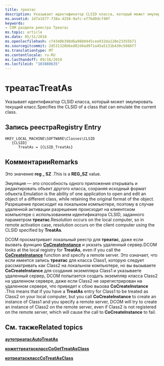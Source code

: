```yaml
---
title: треатас
description: Указывает идентификатор CLSID класса, который может эмулировать текущий класс.
ms.assetid: 1d7a1677-738a-4258-9afc-e77bd0dcf40f
keywords:
- COM раздела реестра Треатас
ms.topic: article
ms.date: 05/31/2018
ms.openlocfilehash: cf4340b398d6a98b0445cee932da120e23355b71
ms.sourcegitcommit: 2d531328b6ed82d4ad971a45a5131b430c5866f7
ms.translationtype: MT
ms.contentlocale: ru-RU
ms.lasthandoff: 09/16/2019
ms.locfileid: "103888635"
---
```

# <a name="treatas"></a><span data-ttu-id="4e7cc-104">треатас</span><span class="sxs-lookup"><span data-stu-id="4e7cc-104">TreatAs</span></span>

<span data-ttu-id="4e7cc-105">Указывает идентификатор CLSID класса, который может эмулировать текущий класс.</span><span class="sxs-lookup"><span data-stu-id="4e7cc-105">Specifies the CLSID of a class that can emulate the current class.</span></span>

## <a name="registry-entry"></a><span data-ttu-id="4e7cc-106">Запись реестра</span><span class="sxs-lookup"><span data-stu-id="4e7cc-106">Registry Entry</span></span>

```
HKEY_LOCAL_MACHINE\SOFTWARE\Classes\CLSID
   {CLSID}
      TreatAs = {CLSID_TreatAs}
```

## <a name="remarks"></a><span data-ttu-id="4e7cc-107">Комментарии</span><span class="sxs-lookup"><span data-stu-id="4e7cc-107">Remarks</span></span>

<span data-ttu-id="4e7cc-108">Это значение **reg \_ SZ** .</span><span class="sxs-lookup"><span data-stu-id="4e7cc-108">This is a **REG\_SZ** value.</span></span>

<span data-ttu-id="4e7cc-109">Эмуляция — это способность одного приложения открывать и редактировать объект другого класса, сохраняя исходный формат объекта.</span><span class="sxs-lookup"><span data-stu-id="4e7cc-109">Emulation is the ability of one application to open and edit an object of a different class, while retaining the original format of the object.</span></span> <span data-ttu-id="4e7cc-110">Разрешение происходит на локальном компьютере, поэтому в случае удаленной активации разрешение происходит на клиентском компьютере с использованием идентификатора CLSID, заданного параметром **треатас**.</span><span class="sxs-lookup"><span data-stu-id="4e7cc-110">Resolution occurs on the local computer, so in remote activation case, resolution occurs on the client computer using the CLSID specified by **TreatAs**.</span></span>

<span data-ttu-id="4e7cc-111">DCOM просматривает локальный реестр для **треатас**, даже если вызвать функцию [**CoCreateInstance**](/windows/desktop/api/combaseapi/nf-combaseapi-cocreateinstance) и указать удаленный сервер.</span><span class="sxs-lookup"><span data-stu-id="4e7cc-111">DCOM looks at the local registry for **TreatAs**, even if you call the [**CoCreateInstance**](/windows/desktop/api/combaseapi/nf-combaseapi-cocreateinstance) function and specify a remote server.</span></span> <span data-ttu-id="4e7cc-112">Это означает, что если имеется запись **треатас** для класса Class1, которую следует рассматривать как Class2 на локальном компьютере, но вы вызываете **CoCreateInstance** для создания экземпляра Class1 и указываете удаленный сервер, DCOM попытается создать экземпляр класса Class2 на удаленном сервере, даже если Class2 не зарегистрирован на удаленном сервере, что приведет к сбою вызова **CoCreateInstance** .</span><span class="sxs-lookup"><span data-stu-id="4e7cc-112">This means that if you have a **TreatAs** entry for Class1 to be treated as Class2 on your local computer, but you call **CoCreateInstance** to create an instance of Class1 and you specify a remote server, DCOM will try to create an instance of Class2 on the remote server, even if Class2 is not registered on the remote server, which will cause the call to **CoCreateInstance** to fail.</span></span>

## <a name="related-topics"></a><span data-ttu-id="4e7cc-113">См. также</span><span class="sxs-lookup"><span data-stu-id="4e7cc-113">Related topics</span></span>

<dl> <dt>

[<span data-ttu-id="4e7cc-114">**аутотреатас**</span><span class="sxs-lookup"><span data-stu-id="4e7cc-114">**AutoTreatAs**</span></span>](autotreatas.md)
</dt> <dt>

[<span data-ttu-id="4e7cc-115">**кожеттреатаскласс**</span><span class="sxs-lookup"><span data-stu-id="4e7cc-115">**CoGetTreatAsClass**</span></span>](/windows/desktop/api/combaseapi/nf-combaseapi-cogettreatasclass)
</dt> <dt>

[<span data-ttu-id="4e7cc-116">**котреатаскласс**</span><span class="sxs-lookup"><span data-stu-id="4e7cc-116">**CoTreatAsClass**</span></span>](/windows/desktop/api/Objbase/nf-objbase-cotreatasclass)
</dt> </dl>

 

 




